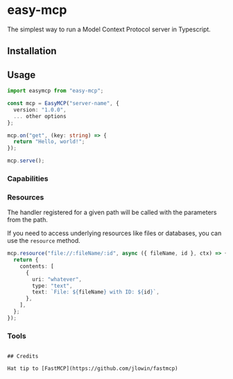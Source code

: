 # easy-mcp

The simplest way to run a Model Context Protocol server in Typescript.

## Installation


## Usage

```typescript
import easymcp from "easy-mcp";

const mcp = EasyMCP("server-name", {
  version: "1.0.0",
  ... other options
};

mcp.on("get", (key: string) => {
  return "Hello, world!";
});

mcp.serve();

```

### Capabilities

### Resources

The handler registered for a given path will be called with the parameters from the path.

If you need to access underlying resources like files or databases, you can use the `resource` method.

```typescript
mcp.resource("file://:fileName/:id", async ({ fileName, id }, ctx) => {
  return {
    contents: [
      {
        uri: "whatever",
        type: "text",
        text: `File: ${fileName} with ID: ${id}`,
      },
    ],
  };
});
```

### Tools



```

## Credits

Hat tip to [FastMCP](https://github.com/jlowin/fastmcp)
